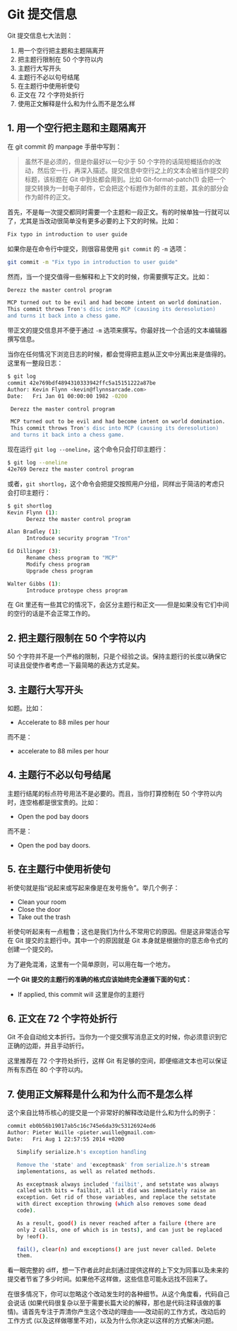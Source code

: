 Git 提交信息
===

Git 提交信息七大法则：

1. 用一个空行把主题和主题隔离开
2. 把主题行限制在 50 个字符以内
3. 主题行大写开头
4. 主题行不必以句号结尾
5. 在主题行中使用祈使句
6. 正文在 72 个字符处折行
7. 使用正文解释是什么和为什么而不是怎么样

## 1. 用一个空行把主题和主题隔离开

在 git commit 的 manpage 手册中写到：

> 虽然不是必须的，但是你最好以一句少于 50 个字符的话简短概括你的改动，然后空一行，再深入描述。提交信息中空行之上的文本会被当作提交的标题，该标题在 Git 中到处都会用到。比如 Git-format-patch(1) 会把一个提交转换为一封电子邮件，它会把这个标题作为邮件的主题，其余的部分会作为邮件的正文。

首先，不是每一次提交都同时需要一个主题和一段正文。有的时候单独一行就可以了，尤其是当改动很简单没有更多必要的上下文的时候。比如：

```bash
Fix typo in introduction to user guide
```

如果你是在命令行中提交，则很容易使用 `git commit` 的 `-m` 选项：

```bash
git commit -m "Fix typo in introduction to user guide"
```

然而，当一个提交值得一些解释和上下文的时候，你需要撰写正文。比如：

```bash
Derezz the master control program

MCP turned out to be evil and had become intent on world domination.
This commit throws Tron's disc into MCP (causing its deresolution)
and turns it back into a chess game.
```

带正文的提交信息并不便于通过 `-m` 选项来撰写。你最好找一个合适的文本编辑器撰写信息。

当你在任何情况下浏览日志的时候，都会觉得把主题从正文中分离出来是值得的。这里有一整段日志：

```bash
$ git log
commit 42e769bdf4894310333942ffc5a15151222a87be
Author: Kevin Flynn <kevin@flynnsarcade.com>
Date:   Fri Jan 01 00:00:00 1982 -0200

 Derezz the master control program

 MCP turned out to be evil and had become intent on world domination.
 This commit throws Tron's disc into MCP (causing its deresolution)
 and turns it back into a chess game.
```

现在运行 `git log --oneline`，这个命令只会打印主题行：

```bash
$ git log --oneline
42e769 Derezz the master control program
```

或者，`git shortlog`，这个命令会把提交按照用户分组，同样出于简洁的考虑只会打印主题行：

```bash
$ git shortlog
Kevin Flynn (1):
      Derezz the master control program

Alan Bradley (1):
      Introduce security program "Tron"

Ed Dillinger (3):
      Rename chess program to "MCP"
      Modify chess program
      Upgrade chess program

Walter Gibbs (1):
      Introduce protoype chess program
```

在 Git 里还有一些其它的情况下，会区分主题行和正文——但是如果没有它们中间的空行的话是不会正常工作的。

## 2. 把主题行限制在 50 个字符以内

50 个字符并不是一个严格的限制，只是个经验之谈。保持主题行的长度以确保它可读且促使作者考虑一下最简略的表达方式足矣。

## 3. 主题行大写开头

如题。比如：

- Accelerate to 88 miles per hour

而不是：

- accelerate to 88 miles per hour

## 4. 主题行不必以句号结尾

主题行结尾的标点符号用法不是必要的。而且，当你打算控制在 50 个字符以内时，连空格都是很宝贵的。比如：

- Open the pod bay doors

而不是：

- Open the pod bay doors.

## 5. 在主题行中使用祈使句

祈使句就是指“说起来或写起来像是在发号施令”。举几个例子：

- Clean your room
- Close the door
- Take out the trash

祈使句听起来有一点粗鲁；这也是我们为什么不常用它的原因。但是这非常适合写在 Git 提交的主题行中。其中一个的原因就是 Git 本身就是根据你的意志命令式的创建一个提交的。

为了避免混淆，这里有一个简单原则，可以用在每一个地方。

**一个 Git 提交的主题行的准确的格式应该始终完全遵循下面的句式：**

- If applied, this commit will 这里是你的主题行

## 6. 正文在 72 个字符处折行

Git 不会自动给文本折行。当你为一个提交撰写消息正文的时候，你必须意识到它正确的边距，并且手动折行。

这里推荐在 72 个字符处折行，这样 Git 有足够的空间，即便缩进文本也可以保证所有东西在 80 个字符以内。

## 7. 使用正文解释是什么和为什么而不是怎么样

这个来自比特币核心的提交是一个非常好的解释改动是什么和为什么的例子：

```bash
commit eb0b56b19017ab5c16c745e6da39c53126924ed6
Author: Pieter Wuille <pieter.wuille@gmail.com>
Date:   Fri Aug 1 22:57:55 2014 +0200

   Simplify serialize.h's exception handling

   Remove the 'state' and 'exceptmask' from serialize.h's stream
   implementations, as well as related methods.

   As exceptmask always included 'failbit', and setstate was always
   called with bits = failbit, all it did was immediately raise an
   exception. Get rid of those variables, and replace the setstate
   with direct exception throwing (which also removes some dead
   code).

   As a result, good() is never reached after a failure (there are
   only 2 calls, one of which is in tests), and can just be replaced
   by !eof().

   fail(), clear(n) and exceptions() are just never called. Delete
   them.
```

看一眼完整的 diff，想一下作者此时此刻通过提供这样的上下文为同事以及未来的提交者节省了多少时间。如果他不这样做，这些信息可能永远找不回来了。

在很多情况下，你可以忽略这个改动发生时的各种细节。从这个角度看，代码自己会说话 (如果代码很复杂以至于需要长篇大论的解释，那也是代码注释该做的事情)。请首先专注于弄清你产生这个改动的理由——改动前的工作方式，改动后的工作方式 (以及这样做哪里不对)，以及为什么你决定以这样的方式解决问题。

